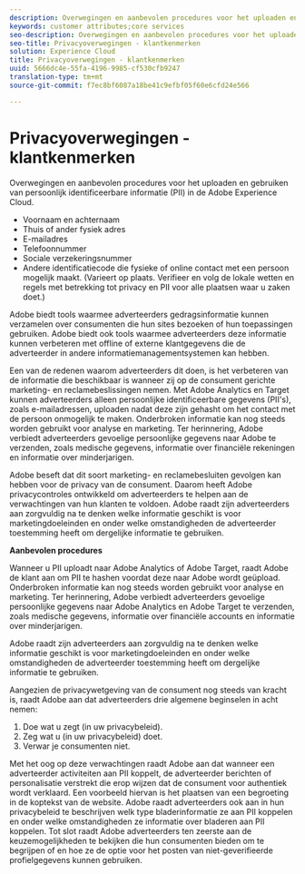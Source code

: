 ```yaml
---
description: Overwegingen en aanbevolen procedures voor het uploaden en gebruiken van persoonlijk identificeerbare informatie (PII) in de Adobe Experience Cloud.
keywords: customer attributes;core services
seo-description: Overwegingen en aanbevolen procedures voor het uploaden en gebruiken van persoonlijk identificeerbare informatie (PII) in de Adobe Experience Cloud.
seo-title: Privacyoverwegingen - klantkenmerken
solution: Experience Cloud
title: Privacyoverwegingen - klantkenmerken
uuid: 5666dc4e-55fa-4196-9985-cf530cfb9247
translation-type: tm+mt
source-git-commit: f7ec8bf6087a18be41c9efbf05f60e6cfd24e566

---
```



# Privacyoverwegingen - klantkenmerken

Overwegingen en aanbevolen procedures voor het uploaden en gebruiken van persoonlijk identificeerbare informatie (PII) in de Adobe Experience Cloud.


<!-- <p>https://wiki.corp.adobe.com/display/omtrplatform/Visitor+Enrichment+and+privacy#VisitorEnrichmentandprivacy-INFORMATIONASSOCIATIONOPTIONS </p> -->


* Voornaam en achternaam
* Thuis of ander fysiek adres
* E-mailadres
* Telefoonnummer
* Sociale verzekeringsnummer
* Andere identificatiecode die fysieke of online contact met een persoon mogelijk maakt. (Varieert op plaats. Verifieer en volg de lokale wetten en regels met betrekking tot privacy en PII voor alle plaatsen waar u zaken doet.)


Adobe biedt tools waarmee adverteerders gedragsinformatie kunnen verzamelen over consumenten die hun sites bezoeken of hun toepassingen gebruiken. Adobe biedt ook tools waarmee adverteerders deze informatie kunnen verbeteren met offline of externe klantgegevens die de adverteerder in andere informatiemanagementsystemen kan hebben.

Een van de redenen waarom adverteerders dit doen, is het verbeteren van de informatie die beschikbaar is wanneer zij op de consument gerichte marketing- en reclamebeslissingen nemen. Met Adobe Analytics en Target kunnen adverteerders alleen persoonlijke identificeerbare gegevens (PII&#39;s), zoals e-mailadressen, uploaden nadat deze zijn gehasht om het contact met de persoon onmogelijk te maken. Onderbroken informatie kan nog steeds worden gebruikt voor analyse en marketing. Ter herinnering, Adobe verbiedt adverteerders gevoelige persoonlijke gegevens naar Adobe te verzenden, zoals medische gegevens, informatie over financiële rekeningen en informatie over minderjarigen.

Adobe beseft dat dit soort marketing- en reclamebesluiten gevolgen kan hebben voor de privacy van de consument. Daarom heeft Adobe privacycontroles ontwikkeld om adverteerders te helpen aan de verwachtingen van hun klanten te voldoen. Adobe raadt zijn adverteerders aan zorgvuldig na te denken welke informatie geschikt is voor marketingdoeleinden en onder welke omstandigheden de adverteerder toestemming heeft om dergelijke informatie te gebruiken.

**Aanbevolen procedures**

Wanneer u PII uploadt naar Adobe Analytics of Adobe Target, raadt Adobe de klant aan om PII te hashen voordat deze naar Adobe wordt geüpload. Onderbroken informatie kan nog steeds worden gebruikt voor analyse en marketing. Ter herinnering, Adobe verbiedt adverteerders gevoelige persoonlijke gegevens naar Adobe Analytics en Adobe Target te verzenden, zoals medische gegevens, informatie over financiële accounts en informatie over minderjarigen.

Adobe raadt zijn adverteerders aan zorgvuldig na te denken welke informatie geschikt is voor marketingdoeleinden en onder welke omstandigheden de adverteerder toestemming heeft om dergelijke informatie te gebruiken.

Aangezien de privacywetgeving van de consument nog steeds van kracht is, raadt Adobe aan dat adverteerders drie algemene beginselen in acht nemen:

1. Doe wat u zegt (in uw privacybeleid).
1. Zeg wat u (in uw privacybeleid) doet.
1. Verwar je consumenten niet.

Met het oog op deze verwachtingen raadt Adobe aan dat wanneer een adverteerder activiteiten aan PII koppelt, de adverteerder berichten of personalisatie verstrekt die erop wijzen dat de consument voor authentiek wordt verklaard. Een voorbeeld hiervan is het plaatsen van een begroeting in de koptekst van de website. Adobe raadt adverteerders ook aan in hun privacybeleid te beschrijven welk type bladerinformatie ze aan PII koppelen en onder welke omstandigheden ze informatie over bladeren aan PII koppelen. Tot slot raadt Adobe adverteerders ten zeerste aan de keuzemogelijkheden te bekijken die hun consumenten bieden om te begrijpen of en hoe ze de optie voor het posten van niet-geverifieerde profielgegevens kunnen gebruiken.

<!-- <p> <b>Vinay Geol</b> should help craft privacy regarding how all MAC uses privacy/cookies. Privacy implications around each part of the workflow. Moving from CRM to MAC. Can it include PII? What is PII? What isn't PII? </p> 
<p>CRM data is Known Data or Info. Going to combine with activity that occurs when visitor was not authenticated. PII wiki: </p> 
<p>https://wiki.corp.adobe.com/display/omtrplatform/Visitor+Enrichment+and+privacy#VisitorEnrichmentandprivacy-INFORMATIONASSOCIATIONOPTIONS </p> 
<p>Refactoring of implementation docs as it relates to privacy and cookies. </p> 
<p>Add content to t-publish-audience-segment, as follows: </p> 
<p> Audiences are not filtered based on the authentication state of a visitor. If a visitor can browse your site in un-authenticated and authenticated states, actions that occur when a visitor is un-authenticated can still cause a visitor to be included in an audience. Please review <link> to understand the full privacy implications of audience sharing. </p> 
<p>That "link" goes to a topic dedicated to PII, with this text: </p> 
<p> - Adobe Analytics allows its advertisers to upload personally identifiable information (PII) such as email addresses. When uploading PII to Adobe Analytics, Adobe recommends that the customer should hash PII prior to uploading it to Adobe. Hashed information can still be used for analysis and for marketing purposes. As a reminder, Adobe prohibits advertisers from sending sensitive personal information to Adobe Analytics, such as medical records, financial account information, and information about minors. </p> 
<p> - Adobe recommends its advertisers carefully consider which information is appropriate to use for marketing purposes and in which circumstances the advertiser has permission to use such information. </p> 
<p> - As consumer privacy law remains in flux, Adobe recommends that advertisers respect three common tenets: 1) Do what you say (in your privacy policy); 2) Say what you do (in your privacy policy); and 3) Don't surprise your consumers. </p> 
<p> - With these expectations in mind, Adobe recommends that when an advertiser associates browsing activities to PII, the advertiser provide notices/personalization indicating that the consumer is authenticated. An example of this is including a 'Hello, Jane' greeting within the header of the website. Adobe also recommends that advertisers describe in its privacy policy what type of browsing information it associates with PII and under what circumstances browsing information is associated with PII. Lastly, Adobe strongly recommends advertisers review the opt out choices they provide their consumers to understand whether and how they can use unauthenticated profile information post opt out. </p> 
<p>Possibly revamp the cookies to include privacy, with best practices: https://docs.adobe.com/content/help/en/core-services/interface/ec-cookies/cookies-privacy.html </p> -->
